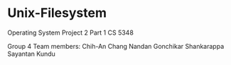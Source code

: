 # Unix-Filesystem


Operating System Project 2 Part 1
CS 5348

 Group 4
Team members: 
Chih-An Chang 
Nandan Gonchikar Shankarappa
Sayantan Kundu
